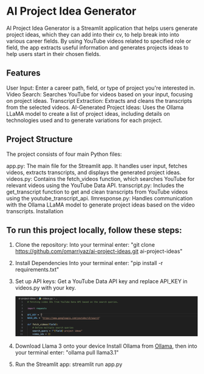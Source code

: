 # AI Project Idea Generator

AI Project Idea Generator is a Streamlit application that helps users generate project ideas, which they can add into their cv, to help break into into various career fields. By using YouTube videos related to specified role or field, the app extracts useful information and generates projects ideas to help users start in their chosen fields.

## Features

User Input: Enter a career path, field, or type of project you're interested in.
Video Search: Searches YouTube for videos based on your input, focusing on project ideas.
Transcript Extraction: Extracts and cleans the transcripts from the selected videos.
AI-Generated Project Ideas: Uses the Ollama LLaMA model to create a list of project ideas, including details on technologies used and to generate variations for each project.

## Project Structure

The project consists of four main Python files:

app.py: The main file for the Streamlit app. It handles user input, fetches videos, extracts transcripts, and displays the generated project ideas.
videos.py: Contains the fetch_videos function, which searches YouTube for relevant videos using the YouTube Data API.
transcript.py: Includes the get_transcript function to get and clean transcripts from YouTube videos using the youtube_transcript_api.
llmresponse.py: Handles communication with the Ollama LLaMA model to generate project ideas based on the video transcripts.
Installation

## To run this project locally, follow these steps:

1. Clone the repository:
   Into your terminal enter: "git clone https://github.com/omarriyaz/ai-project-ideas.git ai-project-ideas"

2. Install Dependencies
   Into your terminal enter: "pip install -r requirements.txt"

3. Set up API keys:
   Get a YouTube Data API key and replace API_KEY in videos.py with your key.

   ![Replace with Your API Key](images/API.png)

4. Download Llama 3 onto your device
   Install Ollama from [Ollama](https://ollama.com), then into your terminal enter: "ollama pull llama3.1"

5. Run the Streamlit app:
   streamlit run app.py
